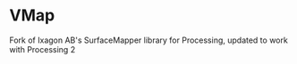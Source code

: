 VMap
====

Fork of Ixagon AB's SurfaceMapper library for Processing, updated to work with Processing 2
